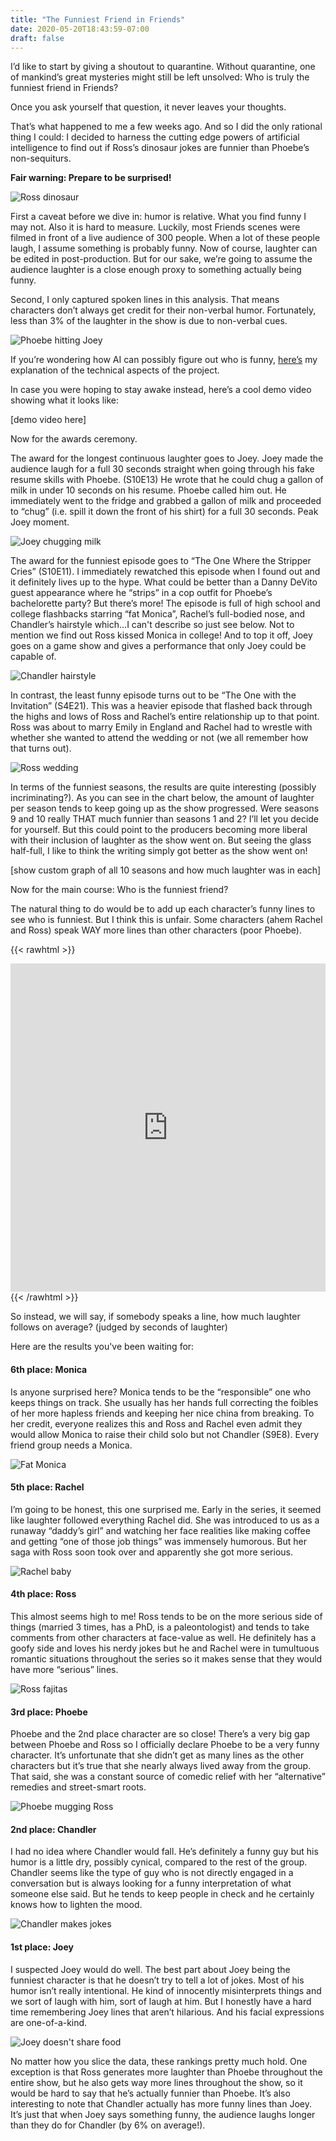 ```yaml
---
title: "The Funniest Friend in Friends"
date: 2020-05-20T18:43:59-07:00
draft: false
---
```


I’d like to start by giving a shoutout to quarantine. Without quarantine, one of mankind’s great mysteries might still be left unsolved: Who is truly the funniest friend in Friends?

Once you ask yourself that question, it never leaves your thoughts.

That’s what happened to me a few weeks ago. And so I did the only rational thing I could: I decided to harness the cutting edge powers of artificial intelligence to find out if Ross’s dinosaur jokes are funnier than Phoebe’s non-sequiturs.

**Fair warning: Prepare to be surprised!**

![Ross dinosaur](https://media.giphy.com/media/KZYuiED8QGbQ8aPF3c/giphy.gif)

First a caveat before we dive in: humor is relative. What you find funny I may not. Also it is hard to measure. Luckily, most Friends scenes were filmed in front of a live audience of 300 people. When a lot of these people laugh, I assume something is probably funny. Now of course, laughter can be edited in post-production. But for our sake, we’re going to assume the audience laughter is a close enough proxy to something actually being funny.

Second, I only captured spoken lines in this analysis. That means characters don’t always get credit for their non-verbal humor. Fortunately, less than 3% of the laughter in the show is due to non-verbal cues.

![Phoebe hitting Joey](https://media.giphy.com/media/f5S3nLo8j2TlkGLvMp/giphy.gif)

If you’re wondering how AI can possibly figure out who is funny, [here’s](https://jacksanford.me) my explanation of the technical aspects of the project.

In case you were hoping to stay awake instead, here’s a cool demo video showing what it looks like:

[demo video here]

Now for the awards ceremony.

The award for the longest continuous laughter goes to Joey. Joey made the audience laugh for a full 30 seconds straight when going through his fake resume skills with Phoebe. (S10E13) He wrote that he could chug a gallon of milk in under 10 seconds on his resume. Phoebe called him out. He immediately went to the fridge and grabbed a gallon of milk and proceeded to “chug” (i.e. spill it down the front of his shirt) for a full 30 seconds. Peak Joey moment.

![Joey chugging milk](https://media.giphy.com/media/BLZVQ73Gl53Ak/giphy.gif)

The award for the funniest episode goes to “The One Where the Stripper Cries” (S10E11). I immediately rewatched this episode when I found out and it definitely lives up to the hype. What could be better than a Danny DeVito guest appearance where he “strips” in a cop outfit for Phoebe’s bachelorette party? But there’s more! The episode is full of high school and college flashbacks starring “fat Monica”, Rachel’s full-bodied nose, and Chandler’s hairstyle which...I can't describe so just see below. Not to mention we find out Ross kissed Monica in college! And to top it off, Joey goes on a game show and gives a performance that only Joey could be capable of.

![Chandler hairstyle](https://media.giphy.com/media/113PoJxEaRxKbm/giphy.gif)

In contrast, the least funny episode turns out to be “The One with the Invitation” (S4E21). This was a heavier episode that flashed back through the highs and lows of Ross and Rachel’s entire relationship up to that point. Ross was about to marry Emily in England and Rachel had to wrestle with whether she wanted to attend the wedding or not (we all remember how that turns out).

![Ross wedding](https://media.giphy.com/media/kbtw7f1CgkCmUYU0WM/giphy.gif)

In terms of the funniest seasons, the results are quite interesting (possibly incriminating?). As you can see in the chart below, the amount of laughter per season tends to keep going up as the show progressed. Were seasons 9 and 10 really THAT much funnier than seasons 1 and 2? I’ll let you decide for yourself. But this could point to the producers becoming more liberal with their inclusion of laughter as the show went on. But seeing the glass half-full, I like to think the writing simply got better as the show went on!

[show custom graph of all 10 seasons and how much laughter was in each]

Now for the main course: Who is the funniest friend?

The natural thing to do would be to add up each character’s funny lines to see who is funniest. But I think this is unfair. Some characters (ahem Rachel and Ross) speak WAY more lines than other characters (poor Phoebe).

{{< rawhtml >}}
  <iframe id="igraph" scrolling="no" style="border:none;" seamless="seamless" src="https://plotly.com/~jsanford9292/1.embed?showlink=false" height="525" width="100%">
  </iframe>
{{< /rawhtml >}}

So instead, we will say, if somebody speaks a line, how much laughter follows on average? (judged by seconds of laughter)

Here are the results you've been waiting for:

#### 6th place: Monica

Is anyone surprised here? Monica tends to be the “responsible” one who keeps things on track. She usually has her hands full correcting the foibles of her more hapless friends and keeping her nice china from breaking. To her credit, everyone realizes this and Ross and Rachel even admit they would allow Monica to raise their child solo but not Chandler (S9E8). Every friend group needs a Monica.

![Fat Monica](https://media.giphy.com/media/lPpXrXL5rysS6eoafb/giphy.gif)

#### 5th place: Rachel

I’m going to be honest, this one surprised me. Early in the series, it seemed like laughter followed everything Rachel did. She was introduced to us as a runaway “daddy’s girl” and watching her face realities like making coffee and getting “one of those job things” was immensely humorous. But her saga with Ross soon took over and apparently she got more serious.

![Rachel baby](https://media.giphy.com/media/WP2Ht48qtGi0kungbK/giphy.gif)

#### 4th place: Ross

This almost seems high to me! Ross tends to be on the more serious side of things (married 3 times, has a PhD, is a paleontologist) and tends to take comments from other characters at face-value as well. He definitely has a goofy side and loves his nerdy jokes but he and Rachel were in tumultuous romantic situations throughout the series so it makes sense that they would have more “serious” lines.

![Ross fajitas](https://media.giphy.com/media/H7IA7tNxNnCMdhhZPy/giphy.gif)

#### 3rd place: Phoebe

Phoebe and the 2nd place character are so close! There’s a very big gap between Phoebe and Ross so I officially declare Phoebe to be a very funny character. It’s unfortunate that she didn’t get as many lines as the other characters but it’s true that she nearly always lived away from the group. That said, she was a constant source of comedic relief with her “alternative” remedies and street-smart roots.

![Phoebe mugging Ross](https://media.giphy.com/media/S3oQKsHTcLn6BcHk5j/giphy.gif)

#### 2nd place: Chandler

I had no idea where Chandler would fall. He’s definitely a funny guy but his humor is a little dry, possibly cynical, compared to the rest of the group. Chandler seems like the type of guy who is not directly engaged in a conversation but is always looking for a funny interpretation of what someone else said.  But he tends to keep people in check and he certainly knows how to lighten the mood.

![Chandler makes jokes](https://media.giphy.com/media/RlNkhrVCaXMnGiG0ZN/giphy.gif)

#### 1st place: Joey

I suspected Joey would do well. The best part about Joey being the funniest character is that he doesn’t try to tell a lot of jokes. Most of his humor isn’t really intentional. He kind of innocently misinterprets things and we sort of laugh with him, sort of laugh at him. But I honestly have a hard time remembering Joey lines that aren’t hilarious. And his facial expressions are one-of-a-kind.

![Joey doesn't share food](https://media.giphy.com/media/llToceLTKQj0R1Asid/giphy.gif)

No matter how you slice the data, these rankings pretty much hold. One exception is that Ross generates more laughter than Phoebe throughout the entire show, but he also gets way more lines throughout the show, so it would be hard to say that he’s actually funnier than Phoebe. It’s also interesting to note that Chandler actually has more funny lines than Joey. It’s just that when Joey says something funny, the audience laughs longer than they do for Chandler (by 6% on average!).
